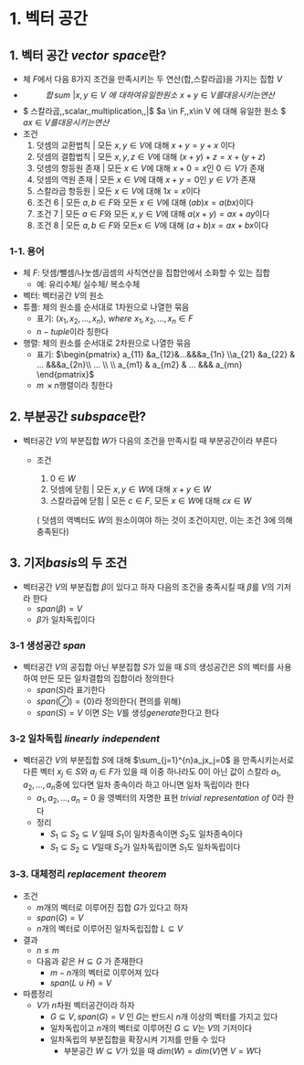 # 1. 벡터 공간

## 1. 벡터 공간 $vector\,\,space$란?
- 체 $F$에서 다음 8가지 조건을 만족시키는 두 연산(합,스칼라곱)을 가지는 집합 $V$
 - $$합 \,sum\,\,|x,y\in V\,\,에 \,\,대하여 유일한 원소\,\, x+y \in V 를 대응시키는 연산 $$
 -  $ 스칼라곱\,\,scalar\,\,multiplication\,\,|$ $a \in F,\,x\in V 에 대해 유일한 원소 $$\,\,ax \in V를 대응시키는 연산$
 -  조건
	1. 덧셈의 교환법칙      | 모든 $x,y \in V$에 대해 $x+y=y+x$ 이다
	2. 덧셈의 결합법칙      | 모든 $x,y,z \in V$에 대해 $(x+y)+z=x+(y+z)$
	3. 덧셈의 항등원 존재 | 모든 $x \in V$에 대해 $x+0=x$인 $0 \in V$가 존재
	4. 덧셈의 역원 존재     | 모든 $x\in V$에 대해 $x+y=0$인 $y \in V$가 존재 
	5. 스칼라곱 항등원   | 모든 $x \in V$에 대해 $1x=x$이다
	6. 조건 6                   | 모든 $a,b\in F$와 모든 $x \in V$에 대해 $(ab)x=a(bx)$이다
	7. 조건 7                   | 모든 $a\in F$와 모든 $x,y \in V$에 대해 $a(x+y)=ax+ay$이다
	8. 조건 8                   | 모든 $a,b \in F$와 모든$x \in V$에 대해 $(a+b)x=ax+bx$이다
    
	

### 1-1. 용어

- 체 $F$: 덧셈/뺄셈/나눗셈/곱셈의 사칙연산을 집합안에서 소화할 수 있는 집합
    - 예: 유리수체/ 실수체/ 복소수체
- 벡터: 벡터공간 $V$의 원소
- 튜플: 체의 원소를 순서대로 1차원으로 나열한 묶음
    - 표기: $(x_1,x_2,...,x_n),\,\,where\,\,x_1,x_2,...,x_n\in F$
    - $n-tuple$이라 칭한다
- 행렬: 체의 원소를 순서대로 2차원으로 나열한 묶음
    - 표기: $\begin{pmatrix} a_{11} &a_{12}&...&&&a_{1n} \\a_{21} &a_{22} & ... &&&a_{2n}\\ ... \\ \\ a_{m1} & a_{m2} & ... &&& a_{mn} \end{pmatrix}$
    - $m\,\times n$행렬이라 칭한다

## 2. 부분공간 $subspace$란?

- 벡터공간 $V$의 부분집합 $W$가 다음의 조건을 만족시킬 때 부분공간이라 부른다
    - 조건
        1. $0 \in W$
        2.  덧셈에 닫힘 | 모든 $x,y \in W$에 대해 $x+y  \in W$
        3. 스칼라곱에 닫힘 | 모든 $c \in F$, 모든 $x \in W$에 대해 $cx \in W$
        
        ( 덧셈의 역벡터도 $W$의 원소이여야 하는 것이 조건이지만, 이는 조건 3에 의해 충족된다)
        

## 3. 기저$basis$의 두 조건

- 벡터공간 $V$의 부분집합 $\beta$이 있다고 하자 다음의 조건을 충족시킬 때 $\beta$를 $V$의 기저라 한다
    - $span(\beta)=V$
    - $\beta$가 일차독립이다
    

### 3-1 생성공간 $span$

- 벡터공간 $V$의 공집합 아닌 부분집합 $S$가 있을 때 $S$의 생성공간은 $S$의 벡터를 사용하여 만든 모든 일차결합의 집합이라 정의한다
	- $span(S)$라 표기한다
	- $span(\oslash)= \{0\}$라 정의한다( 편의를 위해)
	- $span(S)=V$ 이면 $S$는 $V$를 생성$generate$한다고 한다
    

### 3-2 일차독립 $linearly\,\,independent$

- 벡터공간 $V$의 부분집합 $S$에 대해 $\sum_{j=1}^{n}a_jx_j=0$ 을 만족시키는서로 다른 벡터 $x_j \in S$와 $a_j \in F$가 있을 때 이중 하나라도 $0$이 아닌 값이 스칼라 $a_1,a_2,...,a_n$중에 있다면 일차 종속이라 하고 아니면 일차 독립이라 한다
	- $a_1,a_2,...,a_n=0$ 을 영벡터의 자명한 표현 $trivial\,\,representation\,\,of\,\,0$라 한다
	- 정리
		- $S_1\subseteq S_2\subseteq V$ 일때 $S_1$이 일차종속이면 $S_2$도 일차종속이다
		- $S_1\subseteq S_2\subseteq V$일때 $S_2$가 일차독립이면 $S_1$도 일차독립이다
        

### 3-3. 대체정리 $replacement\,\,theorem$

- 조건
	- $m$개의 벡터로 이루어진 집합 $G$가 있다고 하자
	- $span(G)=V$
	- $n$개의 벡터로 이루어진 일차독립집합 $L \subseteq V$
- 결과
	- $n \le m$
	- 다음과 같은 $H \subseteq G$ 가 존재한다
		- $m-n$개의 벡터로 이루어져 있다
		- $span(L\cup H)=V$
- 따름정리
	- $V$가 $n$차원 벡터공간이라 하자
		- $G\subseteq V,span(G)=V$ 인 $G$는 반드시 $n$개 이상의 벡터를 가지고 있다
		- 일차독립이고 $n$개의 벡터로 이루어진 $G \subseteq V$는 $V$의 기저이다
		- 일차독립의 부분집합을 확장시켜 기저를 만들 수 있다
			- 부분공간 $W \subseteq V$가 있을 때 $dim(W)=dim(V)$면 $V=W$다